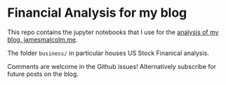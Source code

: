 # Financial Analysis for my blog

This repo contains the jupyter notebooks that I use for the [analysis of my blog, jamesmalcolm.me](https://jamesmalcolm.me/).

The folder `business/` in particular houses US Stock Finanical analysis.

Comments are welcome in the Github issues! Alternatively subscribe for future posts on the blog.
